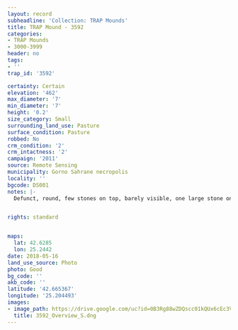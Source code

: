 ```yaml
---
layout: record
subheadline: 'Collection: TRAP Mounds'
title: TRAP Mound - 3592
categories:
- TRAP Mounds
- 3000-3999
header: no
tags:
- ''
trap_id: '3592'

certainty: Certain
elevation: '462'
max_diameter: '7'
min_diameter: '7'
height: '0.2'
size_category: Small
surrounding_land_use: Pasture
surface_condition: Pasture
robbed: No
crm_condition: '2'
crm_intactness: '2'
campaign: '2011'
source: Remote Sensing
municipality: Gorno Sahrane necropolis
locality: ''
bgcode: DS001
notes: |-
  Defunct, round, few stones on top, barely visible, one large stone on top, badly damaged (agricultural activity).


rights: standard


maps:
  lat: 42.6285
  lon: 25.2442
date: 2018-05-16
land_use_source: Photo
photo: Good
bg_code: ''
akb_code: ''
latitude: '42.665367'
longitude: '25.204493'
images:
- image_path: https://drive.google.com/uc?id=0B3Rg88wZDQscc01kQUx6cEc3V1k
  title: 3592_Overview_S.dng
---
```

